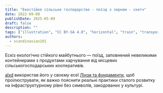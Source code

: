 ```yaml
---
title: "Екостійке сільське господарство - поїзд з зерном - скетч"
date: 2022-09-09
publishDate: 2025-05-09
draft: false
description: ""
tags: ["illustration", "CC BY-SA 4.0", "horizontal", "train", "transport", "farming"]
authors:
  - scandinavian101
---
```


Ескіз екологічно стійкого майбутнього — поїзд, заповнений невеликими контейнерами з продуктами харчування від місцевих сільськогосподарських кооперативів.

[alxd](/ua/authors/alxd) використав його у своєму есеї [Лінзи та фундаменти](https://alxd.org/solarpunk-lenses-and-foundations.html), щоб проілюструвати, як важко пояснити реальні практики сталого розвитку на інфраструктурному рівні без символів, закодованих у культурі.
